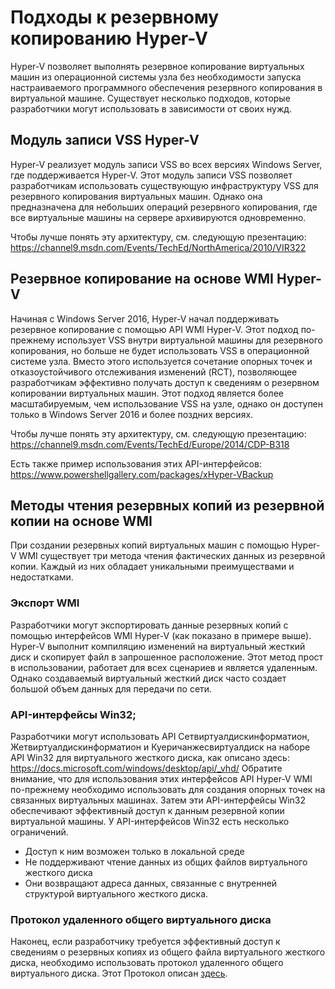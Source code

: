 # <a name="hyper-v-backup-approaches"></a>Подходы к резервному копированию Hyper-V
Hyper-V позволяет выполнять резервное копирование виртуальных машин из операционной системы узла без необходимости запуска настраиваемого программного обеспечения резервного копирования в виртуальной машине.  Существует несколько подходов, которые разработчики могут использовать в зависимости от своих нужд.
## <a name="hyper-v-vss-writer"></a>Модуль записи VSS Hyper-V
Hyper-V реализует модуль записи VSS во всех версиях Windows Server, где поддерживается Hyper-V.  Этот модуль записи VSS позволяет разработчикам использовать существующую инфраструктуру VSS для резервного копирования виртуальных машин.  Однако она предназначена для небольших операций резервного копирования, где все виртуальные машины на сервере архивируются одновременно.

Чтобы лучше понять эту архитектуру, см. следующую презентацию: https://channel9.msdn.com/Events/TechEd/NorthAmerica/2010/VIR322
## <a name="hyper-v-wmi-based-backup"></a>Резервное копирование на основе WMI Hyper-V
Начиная с Windows Server 2016, Hyper-V начал поддерживать резервное копирование с помощью API WMI Hyper-V.  Этот подход по-прежнему использует VSS внутри виртуальной машины для резервного копирования, но больше не будет использовать VSS в операционной системе узла.  Вместо этого используется сочетание опорных точек и отказоустойчивого отслеживания изменений (RCT), позволяющее разработчикам эффективно получать доступ к сведениям о резервном копировании виртуальных машин.  Этот подход является более масштабируемым, чем использование VSS на узле, однако он доступен только в Windows Server 2016 и более поздних версиях.

Чтобы лучше понять эту архитектуру, см. следующую презентацию: https://channel9.msdn.com/Events/TechEd/Europe/2014/CDP-B318 

Есть также пример использования этих API-интерфейсов: https://www.powershellgallery.com/packages/xHyper-VBackup
## <a name="methods-for-reading-backups-from-wmi-based-backup"></a>Методы чтения резервных копий из резервной копии на основе WMI
При создании резервных копий виртуальных машин с помощью Hyper-V WMI существует три метода чтения фактических данных из резервной копии.  Каждый из них обладает уникальными преимуществами и недостатками.
### <a name="wmi-export"></a>Экспорт WMI
Разработчики могут экспортировать данные резервных копий с помощью интерфейсов WMI Hyper-V (как показано в примере выше).  Hyper-V выполнит компиляцию изменений на виртуальный жесткий диск и скопирует файл в запрошенное расположение.  Этот метод прост в использовании, работает для всех сценариев и является удаленным.  Однако создаваемый виртуальный жесткий диск часто создает большой объем данных для передачи по сети.
### <a name="win32-apis"></a>API-интерфейсы Win32;
Разработчики могут использовать API Сетвиртуалдискинформатион, Жетвиртуалдискинформатион и Куеричанжесвиртуалдиск на наборе API Win32 для виртуального жесткого диска, как описано здесь: https://docs.microsoft.com/windows/desktop/api/_vhd/ Обратите внимание, что для использования этих интерфейсов API Hyper-V WMI по-прежнему необходимо использовать для создания опорных точек на связанных виртуальных машинах.  Затем эти API-интерфейсы Win32 обеспечивают эффективный доступ к данным резервной копии виртуальной машины.  У API-интерфейсов Win32 есть несколько ограничений.
* Доступ к ним возможен только в локальной среде
* Не поддерживают чтение данных из общих файлов виртуального жесткого диска
* Они возвращают адреса данных, связанные с внутренней структурой виртуального жесткого диска.

### <a name="remote-shared-virtual-disk-protocol"></a>Протокол удаленного общего виртуального диска
Наконец, если разработчику требуется эффективный доступ к сведениям о резервных копиях из общего файла виртуального жесткого диска, необходимо использовать протокол удаленного общего виртуального диска.  Этот Протокол описан [здесь](https://docs.microsoft.com/openspecs/windows_protocols/ms-rsvd/c865c326-47d6-4a91-a62d-0e8f26007d15).
